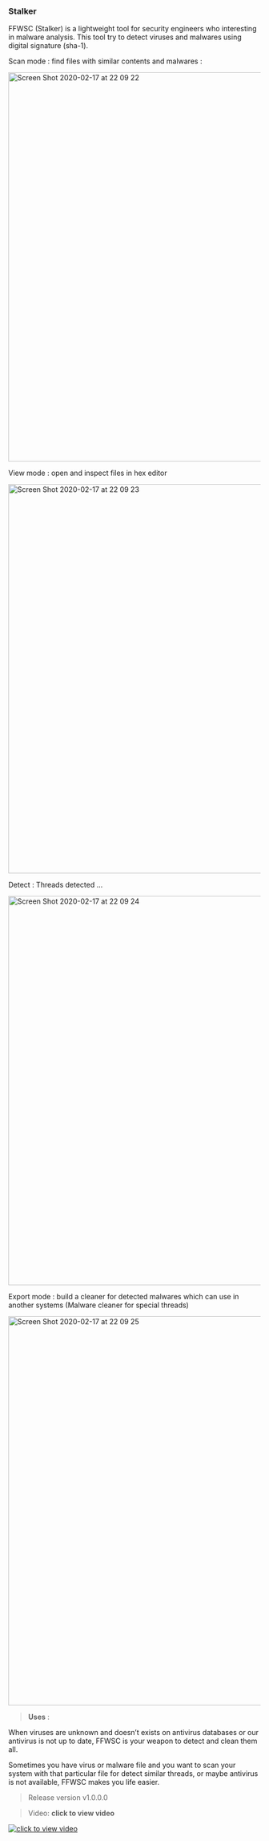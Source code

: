 ### Stalker

FFWSC (Stalker) is a lightweight tool for security engineers who interesting in malware analysis. This tool try to detect viruses and malwares using digital signature (sha-1).

Scan mode : find files with similar contents and malwares :


<img width="776" alt="Screen Shot 2020-02-17 at 22 09 22" src="https://github.com/zapezhman/FFWSC/blob/master/Images/Screen%20Shot%202020-07-22%20at%209.17.13%20PM.png">

View mode : open and inspect files in hex editor

<img width="776" alt="Screen Shot 2020-02-17 at 22 09 23" src="https://github.com/zapezhman/FFWSC/blob/master/Images/Screen%20Shot%202020-07-22%20at%209.17.20%20PM.png">

Detect : Threads detected ... 

<img width="776" alt="Screen Shot 2020-02-17 at 22 09 24" src="https://github.com/zapezhman/FFWSC/blob/master/Images/Screen%20Shot%202020-07-22%20at%209.17.35%20PM.png">

Export mode : build a cleaner for detected malwares which can use in another systems (Malware cleaner for special threads)

<img width="776" alt="Screen Shot 2020-02-17 at 22 09 25" src="https://github.com/zapezhman/FFWSC/blob/master/Images/Screen%20Shot%202020-07-22%20at%209.17.42%20PM.png">


>**Uses** : 

When viruses are unknown and doesn’t exists on antivirus databases or our antivirus is not up to date, FFWSC is your weapon to detect and clean them all.

Sometimes you have virus or malware file and you want to scan your system with that particular file for detect similar threads, or maybe antivirus is not available, FFWSC makes you life easier.


>Release version v1.0.0.0 


>Video: 
**click to view video**

[![click to view video](https://img.youtube.com/vi/R_gKDkjPtl8/0.jpg)](https://www.youtube.com/watch?v=R_gKDkjPtl8)

